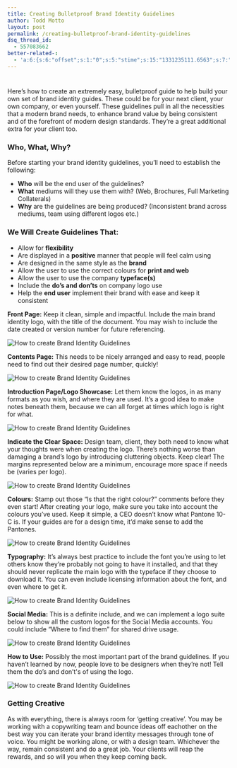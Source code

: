 ```yaml
---
title: Creating Bulletproof Brand Identity Guidelines
author: Todd Motto
layout: post
permalink: /creating-bulletproof-brand-identity-guidelines
dsq_thread_id:
  - 557083662
better-related-:
  - 'a:6:{s:6:"offset";s:1:"0";s:5:"stime";s:15:"1331235111.6563";s:7:"queries";s:1:"2";i:218;a:11:{i:503;s:15:"13.905261993408";i:508;s:15:"44.006332397461";i:500;s:15:"65.381271362305";i:459;s:15:"18.780069351196";i:424;s:15:"38.578784942627";i:377;s:15:"61.634830474854";i:356;s:15:"54.601921081543";i:301;s:15:"17.092220306396";i:182;s:15:"104.87422180176";i:69;s:15:"57.014495849609";i:126;s:15:"28.075462341309";}s:5:"etime";s:15:"1331235111.6757";s:5:"ctime";s:10:"1331235111";}'
---
```

# 

Here’s how to create an extremely easy, bulletproof guide to help build your own set of brand identity guides. These could be for your next client, your own company, or even yourself. These guidelines pull in all the necessities that a modern brand needs, to enhance brand value by being consistent and of the forefront of modern design standards. They’re a great additional extra for your client too.

### Who, What, Why?

Before starting your brand identity guidelines, you’ll need to establish the following:

*   **Who** will be the end user of the guidelines?
*   **What** mediums will they use them with? (Web, Brochures, Full Marketing Collaterals)
*   **Why** are the guidelines are being produced? (Inconsistent brand across mediums, team using different logos etc.)

### We Will Create Guidelines That:

*   Allow for **flexibility**
*   Are displayed in a **positive** manner that people will feel calm using
*   Are designed in the same style as the **brand**
*   Allow the user to use the correct colours for **print and web**
*   Allow the user to use the company **typeface(s)**
*   Include the **do’s and don’ts** on company logo use
*   Help the **end user** implement their brand with ease and keep it consistent

**Front Page:** Keep it clean, simple and impactful. Include the main brand identity logo, with the title of the document. You may wish to include the date created or version number for future referencing. 

![How to create Brand Identity Guidelines][1]

 [1]: /wp-content/uploads/2012/01/brand-identity-guidelines-1.jpg

**Contents Page:** This needs to be nicely arranged and easy to read, people need to find out their desired page number, quickly! 

![How to create Brand Identity Guidelines][2]

 [2]: /wp-content/uploads/2012/01/brand-identity-guidelines-2.jpg

**Introduction Page/Logo Showcase:** Let them know the logos, in as many formats as you wish, and where they are used. It’s a good idea to make notes beneath them, because we can all forget at times which logo is right for what. 

![How to create Brand Identity Guidelines][3]

 [3]: /wp-content/uploads/2012/01/brand-identity-guidelines-3.jpg

**Indicate the Clear Space:** Design team, client, they both need to know what your thoughts were when creating the logo. There’s nothing worse than damaging a brand’s logo by introducing cluttering objects. Keep clear! The margins represented below are a minimum, encourage more space if needs be (varies per logo). 

![How to create Brand Identity Guidelines][4]

 [4]: /wp-content/uploads/2012/01/brand-identity-guidelines-4.jpg

**Colours:** Stamp out those “Is that the right colour?” comments before they even start! After creating your logo, make sure you take into account the colours you’ve used. Keep it simple, a CEO doesn’t know what Pantone 10-C is. If your guides are for a design time, it’d make sense to add the Pantones. 

![How to create Brand Identity Guidelines][5]

 [5]: /wp-content/uploads/2012/01/brand-identity-guidelines-5.jpg

**Typography:** It’s always best practice to include the font you’re using to let others know they’re probably not going to have it installed, and that they should never replicate the main logo with the typeface if they choose to download it. You can even include licensing information about the font, and even where to get it. 

![How to create Brand Identity Guidelines][6]

 [6]: /wp-content/uploads/2012/01/brand-identity-guidelines-6.jpg

**Social Media:** This is a definite include, and we can implement a logo suite below to show all the custom logos for the Social Media accounts. You could include “Where to find them” for shared drive usage. 

![How to create Brand Identity Guidelines][7]

 [7]: /wp-content/uploads/2012/01/brand-identity-guidelines-7.jpg

**How to Use:** Possibly the most important part of the brand guidelines. If you haven’t learned by now, people love to be designers when they’re not! Tell them the do’s and don’t's of using the logo. 

![How to create Brand Identity Guidelines][8]

 [8]: /wp-content/uploads/2012/01/brand-identity-guidelines-8.jpg

### Getting Creative

As with everything, there is always room for ‘getting creative’. You may be working with a copywriting team and bounce ideas off eachother on the best way you can iterate your brand identity messages through tone of voice. You might be working alone, or with a design team. Whichever the way, remain consistent and do a great job. Your clients will reap the rewards, and so will you when they keep coming back.